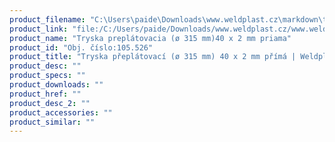 ```yaml
---
product_filename: "C:\Users\paide\Downloads\www.weldplast.cz\markdown\tryska-preplatovaci-o-315-mm-40-x-2-mm-prima.md"
product_link: "file:/C:/Users/paide/Downloads/www.weldplast.cz/www.weldplast.cz/sk/tryska-preplatovaci-o-315-mm-40-x-2-mm-prima"
product_name: "Tryska preplátovacia (ø 315 mm)40 x 2 mm priama"
product_id: "Obj. číslo:105.526"
product_title: "Tryska přeplátovací (ø 315 mm) 40 x 2 mm přímá | Weldplast"
product_desc: ""
product_specs: ""
product_downloads: ""
product_href: ""
product_desc_2: ""
product_accessories: ""
product_similar: ""
---
```

